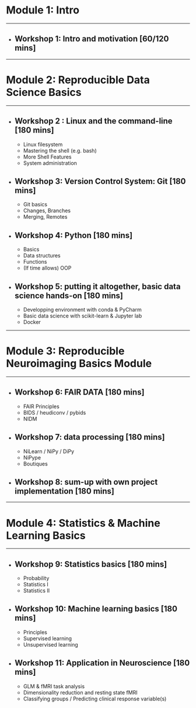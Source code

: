 # Module 1: Intro
-----------------------------------------------------------

* ## Workshop 1: Intro and motivation [60/120 mins]

-----------------------------------------------------------

# Module 2: Reproducible Data Science Basics
-----------------------------------------------------------

* ## Workshop 2 : Linux and the command-line [180 mins]
  * Linux filesystem
  * Mastering the shell (e.g. bash)
  * More Shell Features
  * System administration

* ## Workshop 3: Version Control System: Git [180 mins]
  * Git basics
  * Changes, Branches
  * Merging, Remotes

* ## Workshop 4: Python [180 mins]
  * Basics
  * Data structures
  * Functions
  * (If time allows) OOP

* ## Workshop 5: putting it altogether, basic data science hands-on [180 mins]
  * Developping environment with conda & PyCharm
  * Basic data science with scikit-learn & Jupyter lab
  * Docker

-----------------------------------------------------------

# Module 3: Reproducible Neuroimaging Basics Module
-----------------------------------------------------------

* ## Workshop 6: FAIR DATA [180 mins]
  * FAIR Principles
  * BIDS / heudiconv / pybids
  * NIDM


* ## Workshop 7: data processing [180 mins]
  * NiLearn / NiPy / DiPy
  * NiPype
  * Boutiques


* ## Workshop 8: sum-up with own project implementation [180 mins]


-----------------------------------------------------------

# Module 4: Statistics & Machine Learning Basics
-----------------------------------------------------------

* ## Workshop 9: Statistics basics [180 mins]
  * Probability
  * Statistics I
  * Statistics II

* ## Workshop 10: Machine learning basics [180 mins]
  * Principles
  * Supervised learning
  * Unsupervised learning


* ## Workshop 11: Application in Neuroscience [180 mins]
  * GLM & fMRI task analysis
  * Dimensionality reduction and resting state fMRI
  * Classifying groups  / Predicting clinical response variable(s) 
